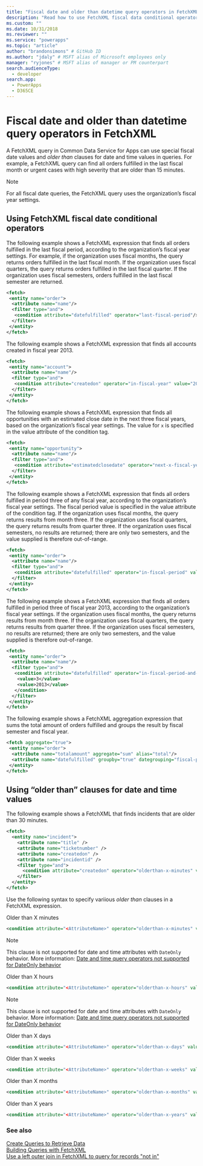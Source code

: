 ```yaml
---
title: "Fiscal date and older than datetime query operators in FetchXML (Common Data Service for Apps) | Microsoft Docs" # Intent and product brand in a unique string of 43-59 chars including spaces
description: "Read how to use FetchXML fiscal data conditional operators and &quot;older than&quot; clauses for date and time values" # 115-145 characters including spaces. This abstract displays in the search result.
ms.custom: ""
ms.date: 10/31/2018
ms.reviewer: ""
ms.service: "powerapps"
ms.topic: "article"
author: "brandonsimons" # GitHub ID
ms.author: "jdaly" # MSFT alias of Microsoft employees only
manager: "ryjones" # MSFT alias of manager or PM counterpart
search.audienceType: 
  - developer
search.app: 
  - PowerApps
  - D365CE
---
```

# Fiscal date and older than datetime query operators in FetchXML

A FetchXML query in Common Data Service for Apps can use special fiscal date values and *older than* clauses for date and time values in queries. For example, a FetchXML query can find all orders fulfilled in the last fiscal month or urgent cases with high severity that are older than 15 minutes.  
  
> [!NOTE]
>  For all fiscal date queries, the FetchXML query uses the organization’s fiscal year settings.  
  
<a name="FiscalDate"></a>   
## Using FetchXML fiscal date conditional operators  
 The following example shows a FetchXML expression that finds all orders fulfilled in the last fiscal period, according to the organization’s fiscal year settings. For example, if the organization uses fiscal months, the query returns orders fulfilled in the last fiscal month. If the organization uses fiscal quarters, the query returns orders fulfilled in the last fiscal quarter. If the organization uses fiscal semesters, orders fulfilled in the last fiscal semester are returned.  
  
```xml  
<fetch>  
 <entity name="order">  
  <attribute name="name"/>  
  <filter type="and">  
   <condition attribute="datefulfilled" operator="last-fiscal-period"/>  
  </filter>  
 </entity>  
</fetch>  
```  
  
 The following example shows a FetchXML expression that finds all accounts created in fiscal year 2013.  
  
```xml  
<fetch>  
 <entity name="account">  
  <attribute name="name"/>  
  <filter type="and">  
   <condition attribute="createdon" operator="in-fiscal-year" value="2013"/>  
  </filter>  
 </entity>  
</fetch>  
```  
  
 The following example shows a FetchXML expression that finds all opportunities with an estimated close date in the next three fiscal years, based on the organization’s fiscal year settings. The value for `x` is specified in the value attribute of the condition tag.  
  
```xml  
<fetch>  
 <entity name="opportunity">  
  <attribute name="name"/>  
  <filter type="and">  
   <condition attribute="estimatedclosedate" operator="next-x-fiscal-years" value="3"/>  
  </filter>  
 </entity>  
</fetch>  
```  
  
 The following example shows a FetchXML expression that finds all orders fulfilled in period three of any fiscal year, according to the organization’s fiscal year settings. The fiscal period value is specified in the value attribute of the condition tag. If the organization uses fiscal months, the query returns results from month three. If the organization uses fiscal quarters, the query returns results from quarter three. If the organization uses fiscal semesters, no results are returned; there are only two semesters, and the value supplied is therefore out-of-range.  
  
```xml  
<fetch>  
 <entity name="order">  
  <attribute name="name"/>  
  <filter type="and">  
   <condition attribute="datefulfilled" operator="in-fiscal-period" value="3"/>  
  </filter>  
 </entity>  
</fetch>  
```  
  
 The following example shows a FetchXML expression that finds all orders fulfilled in period three of fiscal year 2013, according to the organization’s fiscal year settings. If the organization uses fiscal months, the query returns results from month three. If the organization uses fiscal quarters, the query returns results from quarter three. If the organization uses fiscal semesters, no results are returned; there are only two semesters, and the value supplied is therefore out-of-range.  
  
```xml  
<fetch>  
 <entity name="order">  
  <attribute name="name"/>  
  <filter type="and">  
   <condition attribute="datefulfilled" operator="in-fiscal-period-and-year">  
    <value>3</value>  
    <value>2013</value>  
   </condition>  
  </filter>  
 </entity>  
</fetch>  
```  
  
 The following example shows a FetchXML aggregation expression that sums the total amount of orders fulfilled and groups the result by fiscal semester and fiscal year.  
  
```xml  
<fetch aggregate="true">  
 <entity name="order">  
  <attribute name="totalamount" aggregate="sum" alias="total"/>  
  <attribute name="datefulfilled" groupby="true" dategrouping="fiscal-period"/>  
 </entity>  
</fetch>  
```  
  
<a name="OlderThan"></a>   
## Using “older than” clauses for date and time values  
 The following example shows a FetchXML that finds incidents that are older than 30 minutes.  
  
```xml  
<fetch>  
  <entity name="incident">  
    <attribute name="title" />  
    <attribute name="ticketnumber" />  
    <attribute name="createdon" />  
    <attribute name="incidentid" />  
    <filter type="and">  
      <condition attribute="createdon" operator="olderthan-x-minutes" value="30" />  
    </filter>  
  </entity>  
</fetch>  
```  
  
 Use the following syntax to specify variious *older than* clauses in a FetchXML expression.  
  
 Older than X minutes  
 ```xml  
<condition attribute="<AttributeName>" operator="olderthan-x-minutes" value="<VALUE>" />  
```  
  
> [!NOTE]
>  This clause is not supported for date and time attributes with `DateOnly` behavior. More information: [Date and time query operators not supported for DateOnly behavior](/dynamics365/customer-engagement/developer/behavior-format-date-time-attribute#date-and-time-query-operators-not-supported-for-dateonly-behavior)
  
 Older than X hours  
 ```xml  
<condition attribute="<AttributeName>" operator="olderthan-x-hours" value="<VALUE>" />  
```  
  
> [!NOTE]
>  This clause is not supported for date and time attributes with `DateOnly` behavior. More information: [Date and time query operators not supported for DateOnly behavior](/dynamics365/customer-engagement/developer/behavior-format-date-time-attribute#date-and-time-query-operators-not-supported-for-dateonly-behavior)  
  
 Older than X days  
 ```xml  
<condition attribute="<AttributeName>" operator="olderthan-x-days" value="<VALUE>" />  
```  
  
 Older than X weeks  
 ```xml  
<condition attribute="<AttributeName>" operator="olderthan-x-weeks" value="<VALUE>" />  
```  
  
 Older than X months  
 ```xml  
<condition attribute="<AttributeName>" operator="olderthan-x-months" value="<VALUE>" />  
```  
  
 Older than X years  
 ```xml  
<condition attribute="<AttributeName>" operator="olderthan-x-years" value="<VALUE>" />  
```

### See also  
 [Create Queries to Retrieve Data](/dynamics365/customer-engagement/developer/org-service/retrieve-data-queries-sdk-assemblies)   
 [Building Queries with FetchXML](/dynamics365/customer-engagement/developer/org-service/build-queries-fetchxml)   
 [Use a left outer join in FetchXML to query for records "not in"](/dynamics365/customer-engagement/developer/use-left-outer-join-fetchxml-query-records-not-in)
